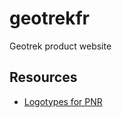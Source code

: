 geotrekfr
=========

Geotrek product website

Resources
----------

* [Logotypes for PNR](http://commons.wikimedia.org/wiki/Category:Logotypes_of_regional_natural_parks_of_France)
